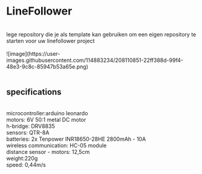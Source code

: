 # LineFollower
<br />
lege repository die je als template kan gebruiken om een eigen repository te starten voor uw linefollower project
<br />
<br />
![image](https://user-images.githubusercontent.com/114883234/208110851-22ff388d-99f4-48e3-9c8c-85947b53a65e.png)
<br />
<br />
  
## specifications
<br />
microcontroller:arduino leonardo
<br />
motors: 6V 50:1 metal DC motor
<br />
h-bridge: DRV8835
<br />
sensors: QTR-8A
<br />
batteries: 2x Tenpower INR18650-28HE 2800mAh - 10A
<br />
wireless communication: HC-05 module
<br />
distance sensor - motors: 12,5cm
<br />
weight:220g
<br />
speed: 0,44m/s
<br />
